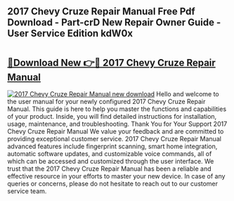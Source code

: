## 2017 Chevy Cruze Repair Manual Free Pdf Download - Part-crD New Repair Owner Guide - User Service Edition kdW0x

# <h2><a href="http://bc24082.oget.top/?id=2017+Chevy+Cruze+Repair+Manual">🔗Download New 👉🔴 2017 Chevy Cruze Repair Manual</a></h2>

[![2017 Chevy Cruze Repair Manual new download](https://i.imgur.com/5g1atiW.png)](http://bc24082.oget.top/?id=2017+Chevy+Cruze+Repair+Manual)
Hello and welcome to the user manual for your newly configured 2017 Chevy Cruze Repair Manual. This guide is here to help you master the functions and capabilities of your product. Inside, you will find detailed instructions for installation, usage, maintenance, and troubleshooting. Thank You for Your Support 2017 Chevy Cruze Repair Manual We value your feedback and are committed to providing exceptional customer service. 2017 Chevy Cruze Repair Manual advanced features include fingerprint scanning, smart home integration, automatic software updates, and customizable voice commands, all of which can be accessed and customized through the user interface. We trust that the 2017 Chevy Cruze Repair Manual has been a reliable and effective resource in your efforts to master your new device. In case of any queries or concerns, please do not hesitate to reach out to our customer service team.
